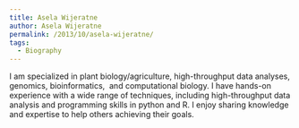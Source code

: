 ```yaml
---
title: Asela Wijeratne
author: Asela Wijeratne
permalink: /2013/10/asela-wijeratne/
tags:
  - Biography
---
```

I am specialized in plant biology/agriculture, high-throughput data analyses, genomics, bioinformatics,  and computational biology. I have hands-on experience with a wide range of techniques, including high-throughput data analysis and programming skills in python and R. I enjoy sharing knowledge and expertise to help others achieving their goals.
